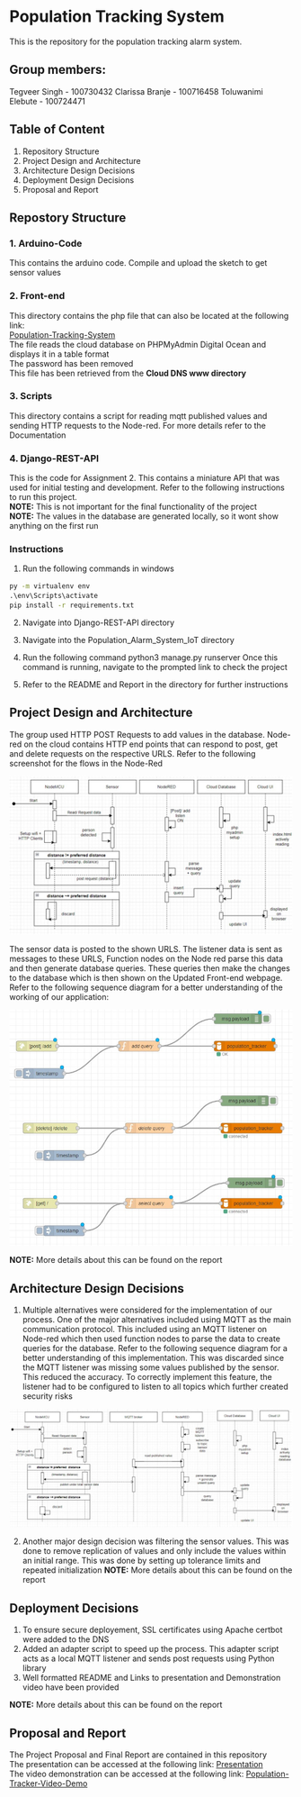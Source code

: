 # Population Tracking System

This is the repository for the population tracking alarm system. 

## Group members: 

Tegveer Singh - 100730432
Clarissa Branje - 100716458
Toluwanimi Elebute - 100724471

## Table of Content
1. Repository Structure
2. Project Design and Architecture
3. Architecture Design Decisions
4. Deployment Design Decisions
5. Proposal and Report

## Repostory Structure

### 1. Arduino-Code
This contains the arduino code. Compile and upload the sketch to get sensor values

### 2. Front-end
This directory contains the php file that can also be located at the following link:\
[Population-Tracking-System](https://www.tegveersingh.xyz/index.php)\
The file reads the cloud database on PHPMyAdmin Digital Ocean and displays it in a table format \
The password has been removed \
This file has been retrieved from the **Cloud DNS www directory** 

### 3. Scripts
This directory contains a script for reading mqtt published values and sending HTTP requests to the Node-red. For more details refer to the Documentation

### 4. Django-REST-API
This is the code for Assignment 2. This contains a miniature API that was used for initial testing and development. Refer to the following instructions to run this project. \
**NOTE:** This is not important for the final functionality of the project \
**NOTE:** The values in the database are generated locally, so it wont show anything on the first run

### Instructions

1. Run the following commands in windows
```cmd
py -m virtualenv env
.\env\Scripts\activate
pip install -r requirements.txt
```

2. Navigate into Django-REST-API directory

3. Navigate into the Population_Alarm_System_IoT directory

4. Run the following command
python3 manage.py runserver
Once this command is running, navigate to the prompted link to check the project

5. Refer to the README and Report in the directory for further instructions

## Project Design and Architecture
The group used HTTP POST Requests to add values in the database. Node-red on the cloud contains HTTP end points that can respond to post, get and delete requests on the respective URLS. Refer to the following screenshot for the flows in the Node-Red
<p>
  <img src="Images/HTTPsequence.jpg" title="ss1">
</p>
The sensor data is posted to the shown URLS. The listener data is sent as messages to these URLS, Function nodes on the Node red parse this data and then generate database queries. These queries then make the changes to the database which is then shown on the Updated Front-end webpage. Refer to the following sequence diagram for a better understanding of the working of our application:
<p>
  <img src="Images/noderedflows.jpg" title="ss1">
</p>

**NOTE:** More details about this can be found on the report

## Architecture Design Decisions
1. Multiple alternatives were considered for the implementation of our process. One of the major alternatives included using MQTT as the main communication protocol. This included using an MQTT listener on Node-red which then used function nodes to parse the data to create queries for the database. Refer to the following sequence diagram for a better understanding of this implementation. This was discarded since the MQTT listener was missing some values published by the sensor. This reduced the accuracy. To correctly implement this feature, the listener had to be configured to listen to all topics which further created security risks
<p>
  <img src="Images/MQTTsequence.jpg" title="ss1">
</p>

2. Another major design decision was filtering the sensor values. This was done to remove replication of values and only include the values within an initial range. This was done by setting up tolerance limits and repeated initialization
**NOTE:** More details about this can be found on the report

## Deployment Decisions
1. To ensure secure deployement, SSL certificates using Apache certbot were added to the DNS 
2. Added an adapter script to speed up the process. This adapter script acts as a local MQTT listener and sends post requests using Python library
3. Well formatted README and Links to presentation and Demonstration video have been provided

**NOTE:** More details about this can be found on the report


## Proposal and Report
The Project Proposal and Final Report are contained in this repository \
The presentation can be accessed at the following link:
[Presentation](https://docs.google.com/presentation/d/13aDqTG44b_ZDbJYcGDCTH6TZ6meUKdQAU45xpNVR3zY/edit?usp=sharing) \
The video demonstration can be accessed at the following link:
[Population-Tracker-Video-Demo](https://drive.google.com/file/d/1VBXTdBiyvbmCGMPCLKkyYwZ73hJcRwCL/view?usp=sharing)

